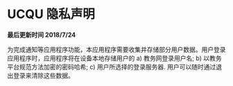 ﻿# UCQU 隐私声明 #
**最后更新时间 2018/7/24**

为完成通知等应用程序功能，本应用程序需要收集并存储部分用户数据。用户登录应用程序时，应用程序将在设备本地存储用户的 
a) 教务网登录用户名; 
b) 以教务平台规范方法加密的密码哈希; 
c) 用户所选择的登录服务器. 
用户可以随时通过退出登录来清除这些数据。